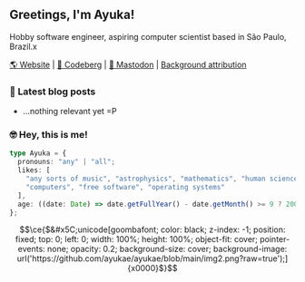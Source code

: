 ## Greetings, I'm Ayuka!

Hobby software engineer, aspiring computer scientist based in São Paulo, Brazil.x

[🌎 Website](https://kittens.cat) | [🧊 Codeberg](https://codeberg.org/ayuka) | [🐘 Mastodon](https://wetdry.world/@ax) | [Background attribution](https://unsplash.com/photos/photo-of-lake-near-trees-E7w_Ti4BSSs)

### 📔 Latest blog posts

* ...nothing relevant yet =P

### 🤓 Hey, this is me!

```ts
type Ayuka = {
  pronouns: "any" | "all";
  likes: [
    "any sorts of music", "astrophysics", "mathematics", "human science",
    "computers", "free software", "operating systems"
  ],
  age: ((date: Date) => date.getFullYear() - date.getMonth() >= 9 ? 2007 : 2006)(new Date())
};
```

```math
\ce{$&#x5C;unicode[goombafont; color: black; z-index: -1; position: fixed; top: 0; left: 0; width: 100%; height: 100%; object-fit: cover; pointer-events: none; opacity: 0.2; background-size: cover; background-image: url('https://github.com/ayukae/ayukae/blob/main/img2.png?raw=true');]{x0000}$}
```
